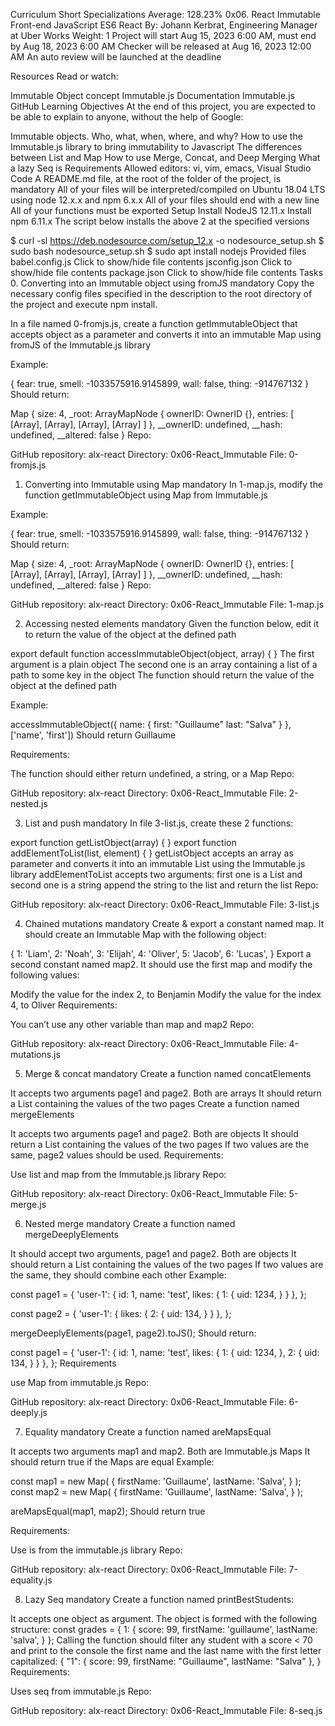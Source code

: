 
Curriculum
Short Specializations
Average: 128.23%
0x06. React Immutable
Front-end
JavaScript
ES6
React
 By: Johann Kerbrat, Engineering Manager at Uber Works
 Weight: 1
 Project will start Aug 15, 2023 6:00 AM, must end by Aug 18, 2023 6:00 AM
 Checker will be released at Aug 16, 2023 12:00 AM
 An auto review will be launched at the deadline


Resources
Read or watch:

Immutable Object concept
Immutable.js Documentation
Immutable.js GitHub
Learning Objectives
At the end of this project, you are expected to be able to explain to anyone, without the help of Google:

Immutable objects. Who, what, when, where, and why?
How to use the Immutable.js library to bring immutability to Javascript
The differences between List and Map
How to use Merge, Concat, and Deep Merging
What a lazy Seq is
Requirements
Allowed editors: vi, vim, emacs, Visual Studio Code
A README.md file, at the root of the folder of the project, is mandatory
All of your files will be interpreted/compiled on Ubuntu 18.04 LTS using node 12.x.x and npm 6.x.x
All of your files should end with a new line
All of your functions must be exported
Setup
Install NodeJS 12.11.x
Install npm 6.11.x
The script below installs the above 2 at the specified versions

$ curl -sl https://deb.nodesource.com/setup_12.x -o nodesource_setup.sh
$ sudo bash nodesource_setup.sh
$ sudo apt install nodejs
Provided files
babel.config.js
Click to show/hide file contents
jsconfig.json
Click to show/hide file contents
package.json
Click to show/hide file contents
Tasks
0. Converting into an Immutable object using fromJS
mandatory
Copy the necessary config files specified in the description to the root directory of the project and execute npm install.

In a file named 0-fromjs.js, create a function getImmutableObject that accepts object as a parameter and converts it into an immutable Map using fromJS of the Immutable.js library

Example:

{
     fear: true,
     smell: -1033575916.9145899,
     wall: false,
     thing: -914767132
}
Should return:

Map {
     size: 4,
     _root: ArrayMapNode {
     ownerID: OwnerID {},
     entries: [ [Array], [Array], [Array], [Array] ]
     },
     __ownerID: undefined,
     __hash: undefined,
     __altered: false
}
Repo:

GitHub repository: alx-react
Directory: 0x06-React_Immutable
File: 0-fromjs.js
  
1. Converting into Immutable using Map
mandatory
In 1-map.js, modify the function getImmutableObject using Map from Immutable.js

Example:

{
     fear: true,
     smell: -1033575916.9145899,
     wall: false,
     thing: -914767132
}
Should return:

Map {
     size: 4,
     _root: ArrayMapNode {
     ownerID: OwnerID {},
     entries: [ [Array], [Array], [Array], [Array] ]
     },
     __ownerID: undefined,
     __hash: undefined,
     __altered: false
}
Repo:

GitHub repository: alx-react
Directory: 0x06-React_Immutable
File: 1-map.js
 
2. Accessing nested elements
mandatory
Given the function below, edit it to return the value of the object at the defined path

export default function accessImmutableObject(object, array) {
}
The first argument is a plain object
The second one is an array containing a list of a path to some key in the object
The function should return the value of the object at the defined path

Example:

accessImmutableObject({
     name: {
          first: "Guillaume"
          last: "Salva"
     }
}, ['name', 'first'])
Should return Guillaume

Requirements:

The function should either return undefined, a string, or a Map
Repo:

GitHub repository: alx-react
Directory: 0x06-React_Immutable
File: 2-nested.js
 
3. List and push
mandatory
In file 3-list.js, create these 2 functions:

export function getListObject(array) {
}
export function addElementToList(list, element) {
}
getListObject accepts an array as parameter and converts it into an immutable List using the Immutable.js library
addElementToList accepts two arguments: first one is a List and second one is a string
append the string to the list and return the list
Repo:

GitHub repository: alx-react
Directory: 0x06-React_Immutable
File: 3-list.js
 
4. Chained mutations
mandatory
Create & export a constant named map. It should create an Immutable Map with the following object:

 {
     1: 'Liam',
     2: 'Noah',
     3: 'Elijah',
     4: 'Oliver',
     5: 'Jacob',
     6: 'Lucas',
}
Export a second constant named map2. It should use the first map and modify the following values:

Modify the value for the index 2, to Benjamin
Modify the value for the index 4, to Oliver
Requirements:

You can’t use any other variable than map and map2
Repo:

GitHub repository: alx-react
Directory: 0x06-React_Immutable
File: 4-mutations.js
 
5. Merge & concat
mandatory
Create a function named concatElements

It accepts two arguments page1 and page2. Both are arrays
It should return a List containing the values of the two pages
Create a function named mergeElements

It accepts two arguments page1 and page2. Both are objects
It should return a List containing the values of the two pages
If two values are the same, page2 values should be used.
Requirements:

Use list and map from the Immutable.js library
Repo:

GitHub repository: alx-react
Directory: 0x06-React_Immutable
File: 5-merge.js
 
6. Nested merge
mandatory
Create a function named mergeDeeplyElements

It should accept two arguments, page1 and page2. Both are objects
It should return a List containing the values of the two pages
If two values are the same, they should combine each other
Example:

const page1 = {
  'user-1': {
    id: 1,
    name: 'test',
    likes: {
      1: {
        uid: 1234,
      }
    }
  },
};

const page2 = {
  'user-1': {
    likes: {
      2: {
        uid: 134,
      }
    }
  },
};

mergeDeeplyElements(page1, page2).toJS();
Should return:

const page1 = {
  'user-1': {
    id: 1,
    name: 'test',
    likes: {
      1: {
        uid: 1234,
      },
      2: {
        uid: 134,
      }
    }
  },
};
Requirements

use Map from immutable.js
Repo:

GitHub repository: alx-react
Directory: 0x06-React_Immutable
File: 6-deeply.js
 
7. Equality
mandatory
Create a function named areMapsEqual

It accepts two arguments map1 and map2. Both are Immutable.js Maps
It should return true if the Maps are equal
Example:

const map1 = new Map(
  {
    firstName: 'Guillaume',
    lastName: 'Salva',
  }
);
const map2 = new Map(
  {
    firstName: 'Guillaume',
    lastName: 'Salva',
  }
);

areMapsEqual(map1, map2);
Should return true

Requirements:

Use is from the immutable.js library
Repo:

GitHub repository: alx-react
Directory: 0x06-React_Immutable
File: 7-equality.js
 
8. Lazy Seq
mandatory
Create a function named printBestStudents:

It accepts one object as argument. The object is formed with the following structure:
const grades = {
  1: {
    score: 99,
    firstName: 'guillaume',
    lastName: 'salva',
  }
};
Calling the function should filter any student with a score < 70 and print to the console the first name and the last name with the first letter capitalized:
{
    "1": { score: 99, firstName: "Guillaume", lastName: "Salva" },
}
Requirements:

Uses seq from immutable.js
Repo:

GitHub repository: alx-react
Directory: 0x06-React_Immutable
File: 8-seq.js
 
